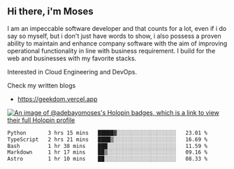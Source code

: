 ## Hi there, i'm Moses

I am an impeccable software developer and that counts for a lot, even if i do say so myself, but i don't just have words to show, i also possess a proven ability to maintain and enhance company software with the aim of improving operational functionality in line with business requirement. I build for the web and businesses with my favorite stacks.

Interested in Cloud Engineering and DevOps.

Check my written blogs
- https://geekdom.vercel.app

[![An image of @adebayomoses's Holopin badges, which is a link to view their full Holopin profile](https://holopin.me/adebayomoses)](https://holopin.io/@adebayomoses)

<!--START_SECTION:waka-->

```txt
Python       3 hrs 15 mins   █████▓░░░░░░░░░░░░░░░░░░░   23.01 %
TypeScript   2 hrs 21 mins   ████▒░░░░░░░░░░░░░░░░░░░░   16.69 %
Bash         1 hr 38 mins    ███░░░░░░░░░░░░░░░░░░░░░░   11.59 %
Markdown     1 hr 17 mins    ██▒░░░░░░░░░░░░░░░░░░░░░░   09.16 %
Astro        1 hr 10 mins    ██░░░░░░░░░░░░░░░░░░░░░░░   08.33 %
```

<!--END_SECTION:waka-->
